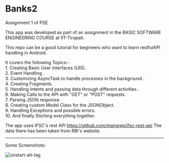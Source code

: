 # Banks2
Assignment 1 of PSE

This app was developed as part of an assignment in the BASIC SOFTWARE ENGINEERING COURSE at IIT-Tirupati.

This repo can be a good tutorial for begineers who want to learn restfulAPI handling in Android.


It covers the following Topics:-<br>
    1. Creating Basic User interfaces (UIS). <br>
    2. Event Handling .<br>
    3. Customizing AsyncTask to handle processes in the background .<br>
    4. Creating Fragments.<br>
    5. Handling Intents and passing data through different activities .<br>
    6. Making Calls to the API with "GET" or "POST" requests.<br>
    7. Parsing JSON response. <br>
    8. Creating custom Model Class for the JSONObject. <br>
    9. Handling Exceptions and possible errors. <br>
   10. And finally Stiching everything together. <br>
    
The app uses IFSC's rest API https://github.com/mangrep/ifsc-rest-api 
The data there has been taken from RBI's website.

-----------------------------------------------------------------------------------------------------------------------------------------

Some Screenshots:

![onstart-alt-tag](https://www.dropbox.com/s/f8n5tev5nqqns1t/Screenshot_2017-08-13-18-06-36.png?dl=0)
  
 




